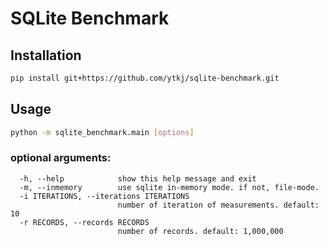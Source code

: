 # SQLite Benchmark

## Installation

```bash
pip install git+https://github.com/ytkj/sqlite-benchmark.git
```

## Usage

```bash
python -m sqlite_benchmark.main [options]
```

### optional arguments:

```
  -h, --help            show this help message and exit
  -m, --inmemory        use sqlite in-memory mode. if not, file-mode.
  -i ITERATIONS, --iterations ITERATIONS
                        number of iteration of measurements. default: 10
  -r RECORDS, --records RECORDS
                        number of records. default: 1,000,000

```
